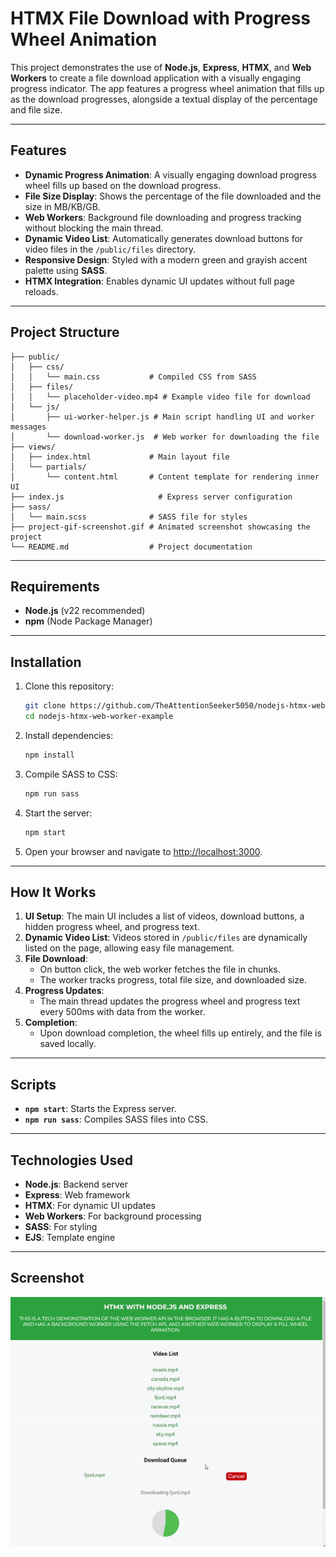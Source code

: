 # HTMX File Download with Progress Wheel Animation

This project demonstrates the use of **Node.js**, **Express**, **HTMX**, and **Web Workers** to create a file download application with a visually engaging progress indicator. The app features a progress wheel animation that fills up as the download progresses, alongside a textual display of the percentage and file size.

---

## Features

- **Dynamic Progress Animation**: A visually engaging download progress wheel fills up based on the download progress.
- **File Size Display**: Shows the percentage of the file downloaded and the size in MB/KB/GB.
- **Web Workers**: Background file downloading and progress tracking without blocking the main thread.
- **Dynamic Video List**: Automatically generates download buttons for video files in the `/public/files` directory.
- **Responsive Design**: Styled with a modern green and grayish accent palette using **SASS**.
- **HTMX Integration**: Enables dynamic UI updates without full page reloads.

---

## Project Structure

```plaintext
├── public/
│   ├── css/
│   │   └── main.css           # Compiled CSS from SASS
│   ├── files/
│   │   └── placeholder-video.mp4 # Example video file for download
│   └── js/
│       ├── ui-worker-helper.js # Main script handling UI and worker messages
│       └── download-worker.js  # Web worker for downloading the file
├── views/
│   ├── index.html             # Main layout file
│   └── partials/
│       └── content.html       # Content template for rendering inner UI
├── index.js                     # Express server configuration
├── sass/
│   └── main.scss              # SASS file for styles
├── project-gif-screenshot.gif # Animated screenshot showcasing the project
└── README.md                  # Project documentation
```

---

## Requirements

- **Node.js** (v22 recommended)
- **npm** (Node Package Manager)

---

## Installation

1. Clone this repository:

   ```bash
   git clone https://github.com/TheAttentionSeeker5050/nodejs-htmx-web-worker-example
   cd nodejs-htmx-web-worker-example
   ```

2. Install dependencies:

   ```bash
   npm install
   ```

3. Compile SASS to CSS:

   ```bash
   npm run sass
   ```

4. Start the server:

   ```bash
   npm start
   ```

5. Open your browser and navigate to [http://localhost:3000](http://localhost:3000).

---

## How It Works

1. **UI Setup**: The main UI includes a list of videos, download buttons, a hidden progress wheel, and progress text.
2. **Dynamic Video List**: Videos stored in `/public/files` are dynamically listed on the page, allowing easy file management.
3. **File Download**:
   - On button click, the web worker fetches the file in chunks.
   - The worker tracks progress, total file size, and downloaded size.
4. **Progress Updates**:
   - The main thread updates the progress wheel and progress text every 500ms with data from the worker.
5. **Completion**:
   - Upon download completion, the wheel fills up entirely, and the file is saved locally.

---

## Scripts

- **`npm start`**: Starts the Express server.
- **`npm run sass`**: Compiles SASS files into CSS.

---

## Technologies Used

- **Node.js**: Backend server
- **Express**: Web framework
- **HTMX**: For dynamic UI updates
- **Web Workers**: For background processing
- **SASS**: For styling
- **EJS**: Template engine

---

## Screenshot

![App Screenshot](./project-gif-screenshot-2.gif)
